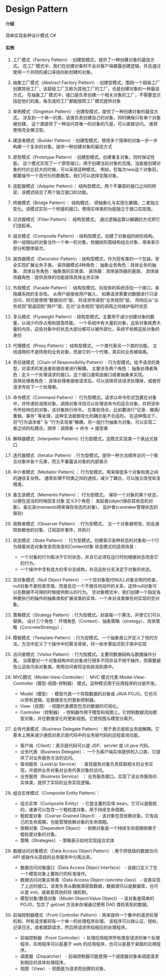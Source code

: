 # Design Pattern

#### 介绍
简单实现各种设计模式 C# 

#### 实例
1. 工厂模式（Factory Pattern）:
    创建型模式，提供了一种创建对象的最佳方式。
    在工厂模式中，我们在创建对象时不会对客户端暴露创建逻辑，并且通过使用一个共同的接口来指向新创建的对象。
    
2. 抽象工厂模式（Abstract Factory Pattern）:
    创建型模式，围绕一个超级工厂创建其他工厂，该超级工厂又称为其他工厂的工厂。也是创建对象的一种最佳方式。
    在抽象工厂模式中，接口是负责创建一个相关对象的工厂，不需要显示指定他们的类，每生成的工厂都能按照工厂模式提供对象
    
3. 单例模式（Singleton Pattern）:
    创建型模式，提供了一种创建对象的最佳方式。
    涉及到一个单一的类，该类负责创建自己的对象，同时确保只有单个对象被创建。
    这个类提供了一种访问其唯一的对象的凡是，可以直接访问。
    推荐使用完全懒汉型。
4. 建造者模式（Builder Pattern）:
    创建型模式，使用多个简单的对象一步一步构建一个复杂的对象。提供一种创建对象的最佳方式
5. 原型模式（Prototype Pattern）:
    创建型模式。创建重复对象，同时保证性能。
    这个模式实现了一个原型接口，用于创建当前对象的克隆。当直接创建对象的代价比较大的时候，可以采用这种模式。
    例如，在每次new这个对象前，都要操作一个高代价的数据库，我们可以选择克隆对象。
6. 适配器模式（Adapter Pattern）：
    结构型模式。两个不兼容的接口之间的桥梁，该模式结合了两个独立接口的功能。
7. 桥接模式（Bridge Pattern）：
    结构模式， 把抽象化与实现化解耦，二者独立变化。该模式实际一个桥接的接口，使得实体类的功能独立于接口实现类。
8. 过滤器模式（Filter Pattern）：
    结构型模式。
    通过逻辑运算以解耦的方式把它们连起来。
9. 组合模式（Composite Pattern）:
    结构型模式。创建了对象组的树形结构。
    把一组相似的对象当作一个单一的对象，依据树形图结构组合对象，用来表示部分和整体层次。
10. 装饰器模式（Decorator Pattern）:
    结构型模式，作为现有类的一个包装。安全实现扩展业务子类。
    装饰器模式4种角色：
    抽象业务角色：具体业务的抽象、 具体业务角色：抽象类的实体类、 装饰器：具体装饰器的基类、 具体装饰器角色：提供具体的功能装饰具体业务实体
11. 外观模式（Facade Pattern）：
    结构型模式。向现有的系统添加一个接口，来隐藏系统的复杂性。
    从用户层接收用户输入， 如果请求需要对数据进行只读访问，则可能使用“数据访问”层，
    将请求传递到“业务规则”层， 将响应从“业务规则”层返回到“用户”层，在对“业务规则”层的调用之间维护临时状态
12. 享元模式（Flyweight Pattern）:
    结构型模式。主要用于减少创建对象的数量，以减少内存占用和提高性能。
    一个系统中有大量的对象，这些对象耗费大量的内存，这些对象中的状态大部分都可以被外部化，系统不依赖这些对象的身份
13. 代理模式（Proxy Pattern）：
    结构型模式，一个类代表另一个类的功能。
    主线调用的不是阵势的业务对象，而是它的一个代理，真实的业务被隔离。
14. 责任链模式（Chain of Responsibility Pattern）:
    行为型模式。给予请求的类型，对请求的发送者和接收者进行解耦。
    主要涉及两个角色： 抽象处理者角色：定义一个处理请求的接口，这个接口通常由接口或者抽象来实现。    
    具体处理者角色： 具体处理者接收请求后，可以选择将该请求处理掉，或者将请求传给下一个处理者。
15. 命令模式（Command Pattern）：
    行为型模式。请求以命令形式包裹在对象中，并传递给调用对象，调用对象寻找可以处理该命令的适合对象，并把该命令传给响应的对象，该对象执行命令。
    在某些场合，比如要进行”记录、撤离/重做、事务“ 等处理，这种无法抵御变化的耦合是不合适的。
    在这种情况下，将”行为请求者“ 与 ”行为实现者“解耦，将一组行为抽象为对象，可以实现二者之间的松耦合。顺序：调用者 → 命令 → 接受者
16. 解释器模式（Interpreter Pattern):
    行为型模式。这模式实现类一个表达式接口
17. 迭代器模式（Iterator Pattern）:
    行为型模式。提供一种方法顺序访问一个聚合对象中各个元素，而又不暴露该对象的内部表示
18. 中介者模式（Mediator Pattern）：
    行为型模式。用来降低多个对象和类之间的通信复杂性。
    通常处理不同类之间的通信，减少了耦合，可以独立改变和复用类。
19. 备忘录模式（Memento Pattern）：
    行为型模式。 保存一个对象的某个状态，以便在适当的时候回复对象
    定义3个角色： 发起者(object保存其状态的对象)，备忘录(memento用来保存状态的对象)， 监护者(caretaker管理状态的保存)
20. 观察者模式（Observer Pattern）:
    行为型模式。 当一个对象被修改，则会通知依赖他的对象。订阅监听事件，并执行
21. 状态模式（State Pattern）：
    行为型模式。创建表示各种状态的对象和一个行为随着状态对象改变而改变的Context对象
    状态模式的适用场景：
    - 一个对象的行为取决于它的状态，并且它必须在运行时刻根据状态改变它的行为。
    - 一个操作中含有庞大的多分支结构，并且这些分支决定于对象的状态。
22. 空对象模式（Null Object Pattern）:
    一个空对象取代NULL对象实例的检查，null对象不是检查空值，而是反应一个不做任何动作的关系，这样null对象可以在数据不可用的时候提供默认的行为。
    空对象模式中，我们创建一个指定各种要执行的操作的抽象类和扩展该类的实体、一个未对该类做任何实现的空对象。
23. 策略模式（Strategy Pattern）:
    行为型模式。封装每一个算法，并使它们可以替换。
    设计三个角色： 环境角色（Context）、抽象策略（strategy）、具体策略（ConcreteStrategy）；
24. 模板模式（Template Pattern）:
    行为型模式。一个抽象类公开定义了他的方法，方法中定义了个操作中的算法骨架，将一些步骤延迟到子类中实现
25. 访问者模式（Visitor Pattern）:
    行为型模式。主要将数据结构与数据操作分离。
    当需要对一个对象结构中的对象进行很多不同并且不相干操作，而需要避免让这些污染对象类，使用访问者将这些疯涨到类中。
26. MVC模式（Model-View-Controller）：
    MVC 模式代表 Model-View-Controller（模型-视图-控制器） 模式。这种模式用于应用程序的分层开发。
    - Model（模型） - 模型代表一个存取数据的对象或 JAVA POJO。它也可以带有逻辑，在数据变化时更新控制器。
    - View（视图） - 视图代表模型包含的数据的可视化。
    - Controller（控制器） - 控制器作用于模型和视图上。它控制数据流向模型对象，并在数据变化时更新视图。它使视图与模型分离开。
27. 业务代表模式（Business Delegate Pattern）:
    用于表示层和业务层解耦。它基本上用来减少通信对表示层代码中的业务层代码的远程查询功能。
    - 客户端（Client）：表示层代码可以是 JSP、servlet 或 UI java 代码。
    - 业务代表（Business Delegate）：  一个为客户端实体提供的入口类，它提供了对业务服务方法的访问。
    - 查询服务（LookUp Service） ：查找服务对象负责获取相关的业务实现，并提供业务对象对业务代表对象的访问。
    - 业务服务（Business Service） ： 业务服务接口。实现了该业务服务的实体类，提供了实际的业务实现逻辑。

28. 组合实体模式（Composite Entity Pattern）：
    
    - 组合实体（Composite Entity） - 它是主要的实体 bean。它可以是粗粒的，或者可以包含一个粗粒度对象，用于持续生命周期。
    - 粗粒度对象（Coarse-Grained Object） - 该对象包含依赖对象。它有自己的生命周期，也能管理依赖对象的生命周期。
    - 依赖对象（Dependent Object） - 依赖对象是一个持续生命周期依赖于粗粒度对象的对象。
    - 策略（Strategies） - 策略表示如何实现组合实体

29. 数据访问对象模式（Data Access Object Pattern）:
    用于把低级的数据访问 API 或操作从高级的业务服务中分离出来。
    - 数据访问对象接口（Data Access Object Interface） - 该接口定义了在一个模型对象上要执行的标准操作。
    - 数据访问对象实体类（Data Access Object concrete class） - 该类实现了上述的接口。该类负责从数据源获取数据，数据源可以是数据库，也可以是 xml，或者是其他的存        储机制。
    - 模型对象/数值对象（Model Object/Value Object） - 该对象是简单的 POJO，包含了 get/set 方法来存储通过使用 DAO 类检索到的数据。

30. 前端控制器模式（Front Controller Pattern）:
    用来提供一个集中的请求处理机制，所有请求都将有一个单一的处理程序处理。
    该程序可以做认证、授权、记录日志，或者跟踪请求，然后把请求传给相应的处理程序。
    - 前端控制器（Front Controller） - 处理应用程序所有类型请求的单个处理程序，应用程序可以是基于 web 的应用程序，也可以是基于桌面的应用程序。
    - 调度器（Dispatcher） - 前端控制器可能使用一个调度器对象来调度请求到相应的具体处理程序。
    - 视图（View） - 视图是为请求而创建的对象。

